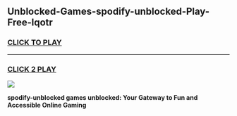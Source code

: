 
## Unblocked-Games-spodify-unblocked-Play-Free-lqotr
<h3>
<a href="https://premium76.site?title=spodify-unblocked&ref=20M">CLICK TO PLAY</a></h3>
<hr>

<h3>
<a href="https://premium76.site?title=spodify-unblocked&ref=20M">CLICK 2 PLAY</a>
  
</h3>

<a href="https://premium76.site?title=spodify-unblocked&ref=19M"><img src="https://clearcache.store/games.png"></a>


**spodify-unblocked games unblocked: Your Gateway to Fun and Accessible Online Gaming**

